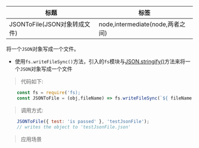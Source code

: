 |  标题   | 标签  |
|  ----  | ----  |
| JSONToFile(JSON对象转成文件) | node,intermediate(node,两者之间) |

将一个`JSON`对象写成一个文件。

* 使用`fs.writeFileSync()`方法，引入的`fs`模块与[JSON.stringify()](https://developer.mozilla.org/zh-CN/docs/Web/JavaScript/Reference/Global_Objects/JSON/stringify)方法来将一个`JSON`对象写成一个文件


> 代码如下:

```js
    const fs = require('fs);
    const JSONToFile = (obj,fileName) => fs.writeFileSync(`${ fileName }.json`,JSON.stringify(obj,null,2)); 
```

> 调用方式:

```js
    JSONToFile({ test: 'is passed' }, 'testJsonFile');
    // writes the object to 'testJsonFile.json'
```

> 应用场景

